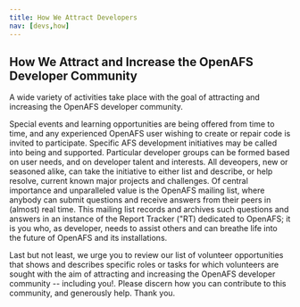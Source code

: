 ```yaml
---
title: How We Attract Developers
nav: [devs,how]
---
```


## How We Attract and Increase the OpenAFS Developer Community ##

A wide variety of activities take place with the goal of attracting and increasing the OpenAFS developer community.

Special events and learning opportunities are being offered from time to time, and any experienced OpenAFS user wishing to create or repair code is invited to participate. Specific AFS development initiatives may be called into being and supported. Particular developer groups can be formed based on user needs, and on developer talent and interests. All deveopers, new or seasoned alike, can take the initiative to either list and describe, or help resolve, current known major projects and challenges. Of central importance and unparalleled value is the OpenAFS mailing list, where anybody can submit questions and receive answers from their peers in (almost) real time.  This mailing list records and archives such questions and answers in an instance of the Report Tracker ("RT) dedicated to OpenAFS; it is you who, as developer, needs to assist others and can breathe life into the future of OpenAFS and its installations.

Last but not least, we urge you to review our list of volunteer opportunities that shows and describes specific roles or tasks for which volunteers are sought with the aim of attracting and increasing the OpenAFS developer community -- including you!. Please discern how you can contribute to this community, and generously help. Thank you.
